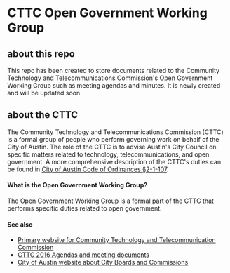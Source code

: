 # CTTC Open Government Working Group

## about this repo

This repo has been created to store documents related to the Community Technology and Telecommunications Commission's Open Government Working Group such as meeting agendas and minutes. It is newly created and will be updated soon.

## about the CTTC

The Community Technology and Telecommunications Commission (CTTC) is a formal group of people who perform governing work on behalf of the City of Austin. The role of the CTTC is to advise Austin's City Council on specific matters related to technology, telecommunications, and open government. A more comprehensive description of the CTTC's duties can be found in [City of Austin Code of Ordinances §2-1-107](https://www.municode.com/library/tx/austin/codes/code_of_ordinances?nodeId=TIT2AD_CH2-1CIBO_ART2BO_S2-1-107COTETECO). 

#### What is the Open Government Working Group?

The Open Government Working Group is a formal part of the CTTC that performs specific duties related to open government.

#### See also

- [Primary website for Community Technology and Telecommunication Commission](https://austintexas.gov/cttc)
- [CTTC 2016 Agendas and meeting documents](http://austintexas.gov/cityclerk/boards_commissions/meetings/10_1.htm)
- [City of Austin website about City Boards and Commissions](https://austintexas.gov/department/boards-and-commissions)
